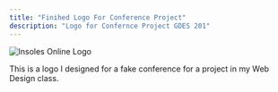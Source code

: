 ```yaml
---
title: "Finihed Logo For Conference Project"
description: "Logo for Confernce Project GDES 201"
---
```


<img src="/Blog-Project/img/Conferense Logo.png" alt="Insoles Online Logo">

This is a logo I designed for a fake conference for a project in my Web Design class.
